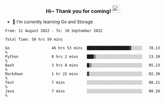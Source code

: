 <h3 align="center">
    Hi~ Thank you for coming!
    <img src="https://media.giphy.com/media/hvRJCLFzcasrR4ia7z/giphy.gif" width="25px">
</h3>

<!--
**pineapple-man/pineapple-man** is a ✨ _special_ ✨ repository because its `README.md` (this file) appears on your GitHub profile.

Here are some ideas to get you started:
- 🔭 I’m currently working on ...
- 🤔 I’m looking for help with ...
- 💬 Ask me about ...
- 📫 How to reach me: ...
- 😄 Pronouns: ...
- ⚡ Fun fact: 
- 👯 I’m looking to collaborate on kubernetes
-->
- 🌱 I’m currently learning Go and Storage

<!--START_SECTION:waka-->

```text
From: 11 August 2022 - To: 10 September 2022

Total Time: 59 hrs 59 mins

Go                   46 hrs 53 mins  ███████████████████▓░░░░░   78.13 %
Python               8 hrs 2 mins    ███▒░░░░░░░░░░░░░░░░░░░░░   13.39 %
Bash                 3 hrs 8 mins    █▒░░░░░░░░░░░░░░░░░░░░░░░   05.23 %
Markdown             1 hr 22 mins    ▓░░░░░░░░░░░░░░░░░░░░░░░░   02.30 %
Text                 7 mins          ░░░░░░░░░░░░░░░░░░░░░░░░░   00.21 %
Java                 7 mins          ░░░░░░░░░░░░░░░░░░░░░░░░░   00.20 %
```

<!--END_SECTION:waka-->

